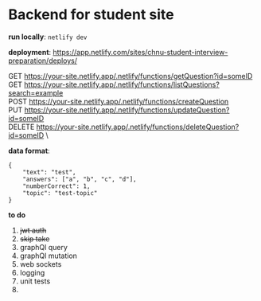 # Backend for student site

**run locally**: `netlify dev`

**deployment**: https://app.netlify.com/sites/chnu-student-interview-preparation/deploys/

GET  https://your-site.netlify.app/.netlify/functions/getQuestion?id=someID \
GET  https://your-site.netlify.app/.netlify/functions/listQuestions?search=example \
POST https://your-site.netlify.app/.netlify/functions/createQuestion \
PUT  https://your-site.netlify.app/.netlify/functions/updateQuestion?id=someID \
DELETE https://your-site.netlify.app/.netlify/functions/deleteQuestion?id=someID \


**data format**:

```
{
	"text": "test",
	"answers": ["a", "b", "c", "d"],
	"numberCorrect": 1,
	"topic": "test-topic"
}
```

**to do**

1. ~~jwt auth~~
2. ~~skip take~~
3. graphQl query
4. graphQl mutation
5. web sockets
6. logging 
7. unit tests
8. 

